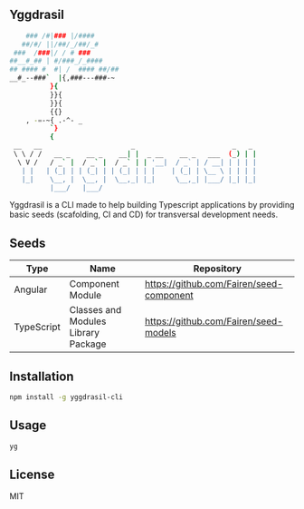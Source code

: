 ## Yggdrasil

```bash
    ### /#|### |/####
   ##/#/ ||/##/_/##/_#
 ###  /###|/ / # ###
##__#_## | #/###_/_####
## #### #  #| /  #### ##/##
__#_--###`  |{,###---###-~
          }{
          }}{
          }}{
          {{}
    , -=-~{ .-^- _
          `}
          {
 __   __                      _                        _   _
 \ \ / /   __ _    __ _    __| |  _ __    __ _   ___  (_) | |
  \ V /   / _` |  / _` |  / _` | | '__|  / _` | / __| | | | |
   | |   | (_| | | (_| | | (_| | | |    | (_| | \__ \ | | | |
   |_|    \__, |  \__, |  \__,_| |_|     \__,_| |___/ |_| |_|
          |___/   |___/
```
Yggdrasil is a CLI made to help building Typescript applications by providing basic seeds (scafolding, CI and CD) for transversal development needs.

## Seeds

|  Type   |  Name   |  Repository  |
| ------- | ------- | -----------  |
| Angular | Component Module | https://github.com/Fairen/seed-component |
| TypeScript | Classes and Modules Library Package | https://github.com/Fairen/seed-models |

## Installation

```bash
npm install -g yggdrasil-cli
```

## Usage

```bash
yg
```
## License

MIT

